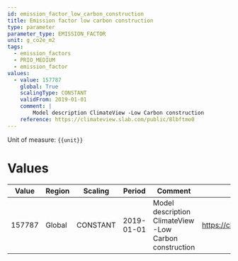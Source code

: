 ```yaml
---
id: emission_factor_low_carbon_construction
title: Emission factor low carbon construction
type: parameter
parameter_type: EMISSION_FACTOR
unit: g_co2e_m2
tags:
  - emission_factors
  - PRIO_MEDIUM
  - emission_factor
values:
  - value: 157787
    global: True
    scalingType: CONSTANT
    validFrom: 2019-01-01
    comment: |
        Model description ClimateView -Low Carbon construction
    reference: https://climateview.slab.com/public/8lbftmo0
---
```



Unit of measure: `{{unit}}`


# Values


| Value | Region | Scaling | Period | Comment | Reference |
|-------|--------|---------|--------|---------|-----------|
| 157787 | Global | CONSTANT | 2019-01-01 | Model description ClimateView -Low Carbon construction | https://climateview.slab.com/public/8lbftmo0 |


